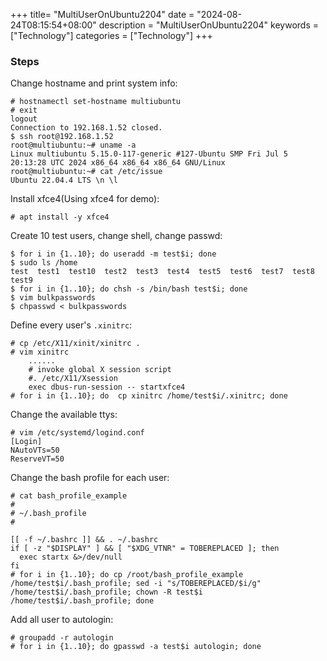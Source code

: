 +++
title= "MultiUserOnUbuntu2204"
date = "2024-08-24T08:15:54+08:00"
description = "MultiUserOnUbuntu2204"
keywords = ["Technology"]
categories = ["Technology"]
+++
### Steps
Change hostname and print system info:    

```
# hostnamectl set-hostname multiubuntu
# exit
logout
Connection to 192.168.1.52 closed.
$ ssh root@192.168.1.52
root@multiubuntu:~# uname -a
Linux multiubuntu 5.15.0-117-generic #127-Ubuntu SMP Fri Jul 5 20:13:28 UTC 2024 x86_64 x86_64 x86_64 GNU/Linux
root@multiubuntu:~# cat /etc/issue
Ubuntu 22.04.4 LTS \n \l
```
Install xfce4(Using xfce4 for demo):    

```
# apt install -y xfce4
```
Create 10 test users, change shell, change passwd:     

```
$ for i in {1..10}; do useradd -m test$i; done
$ sudo ls /home
test  test1  test10  test2  test3  test4  test5  test6  test7  test8  test9
$ for i in {1..10}; do chsh -s /bin/bash test$i; done
$ vim bulkpasswords
$ chpasswd < bulkpasswords 
```
Define every user's `.xinitrc`:     

```
# cp /etc/X11/xinit/xinitrc .
# vim xinitrc
    ......
    # invoke global X session script
    #. /etc/X11/Xsession
    exec dbus-run-session -- startxfce4
# for i in {1..10}; do  cp xinitrc /home/test$i/.xinitrc; done
```
Change the available ttys:    

```
# vim /etc/systemd/logind.conf
[Login]
NAutoVTs=50
ReserveVT=50
```
Change the bash profile for each user:    

```
# cat bash_profile_example
#
# ~/.bash_profile
#

[[ -f ~/.bashrc ]] && . ~/.bashrc
if [ -z "$DISPLAY" ] && [ "$XDG_VTNR" = TOBEREPLACED ]; then
  exec startx &>/dev/null
fi
# for i in {1..10}; do cp /root/bash_profile_example /home/test$i/.bash_profile; sed -i "s/TOBEREPLACED/$i/g" /home/test$i/.bash_profile; chown -R test$i /home/test$i/.bash_profile; done
```
Add all user to autologin:     

```
# groupadd -r autologin
# for i in {1..10}; do gpasswd -a test$i autologin; done
```
